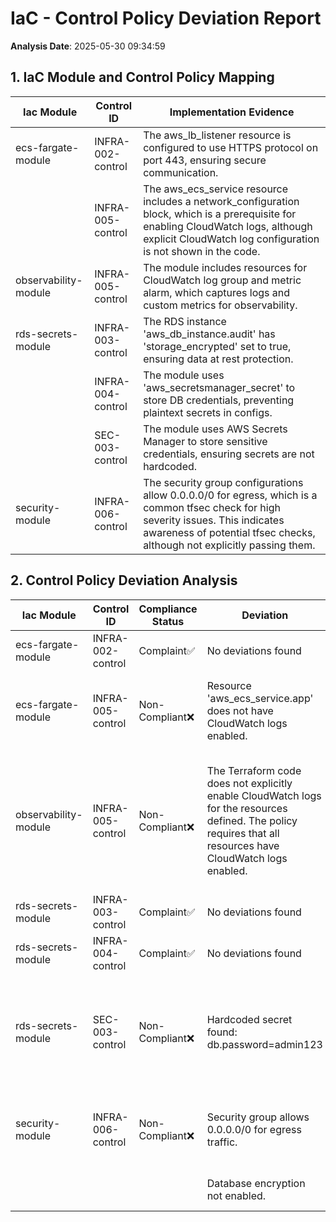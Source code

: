 # IaC - Control Policy Deviation Report

**Analysis Date**: 2025-05-30 09:34:59

## 1. IaC Module and Control Policy Mapping

| Iac Module     | Control ID | Implementation Evidence |
|----------------|------------|-------------------------|
| ecs-fargate-module | INFRA-002-control | The aws_lb_listener resource is configured to use HTTPS protocol on port 443, ensuring secure communication. |
|  | INFRA-005-control | The aws_ecs_service resource includes a network_configuration block, which is a prerequisite for enabling CloudWatch logs, although explicit CloudWatch log configuration is not shown in the code. |
| observability-module | INFRA-005-control | The module includes resources for CloudWatch log group and metric alarm, which captures logs and custom metrics for observability. |
| rds-secrets-module | INFRA-003-control | The RDS instance 'aws_db_instance.audit' has 'storage_encrypted' set to true, ensuring data at rest protection. |
|  | INFRA-004-control | The module uses 'aws_secretsmanager_secret' to store DB credentials, preventing plaintext secrets in configs. |
|  | SEC-003-control | The module uses AWS Secrets Manager to store sensitive credentials, ensuring secrets are not hardcoded. |
| security-module | INFRA-006-control | The security group configurations allow 0.0.0.0/0 for egress, which is a common tfsec check for high severity issues. This indicates awareness of potential tfsec checks, although not explicitly passing them. |

## 2. Control Policy Deviation Analysis

| Iac Module | Control ID | Compliance Status         | Deviation | Suggestion |
|------------|------------|---------------------------|-----------|------------|
| ecs-fargate-module | INFRA-002-control | Complaint✅ | No deviations found | N/A |
| ecs-fargate-module | INFRA-005-control | Non-Compliant❌ | Resource 'aws_ecs_service.app' does not have CloudWatch logs enabled. | Add configuration to enable CloudWatch logs for the ECS service. |
| observability-module | INFRA-005-control | Non-Compliant❌ | The Terraform code does not explicitly enable CloudWatch logs for the resources defined. The policy requires that all resources have CloudWatch logs enabled. | Ensure that all resources in the Terraform code have CloudWatch logs enabled by adding necessary configurations or verifying existing ones. |
| rds-secrets-module | INFRA-003-control | Complaint✅ | No deviations found | N/A |
| rds-secrets-module | INFRA-004-control | Complaint✅ | No deviations found | N/A |
| rds-secrets-module | SEC-003-control | Non-Compliant❌ | Hardcoded secret found: db.password=admin123 | Use AWS Secrets Manager to store and retrieve the database password instead of hardcoding it. |
| security-module | INFRA-006-control | Non-Compliant❌ | Security group allows 0.0.0.0/0 for egress traffic. | Restrict egress traffic to specific IP ranges instead of 0.0.0.0/0. |
|  |  |  | Database encryption not enabled. | Enable encryption for the database. |
